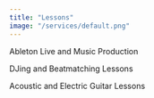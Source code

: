 ```yaml
---
title: "Lessons"
image: "/services/default.png"
---
```


Ableton Live and Music Production

DJing and Beatmatching Lessons

Acoustic and Electric Guitar Lessons